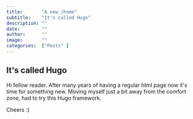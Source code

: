 ```yaml
---
title:       "A new /home"
subtitle:    "It's called Hugo"
description: ""
date:        ""
author:      ""
image:       ""
categories:  ["Posts" ]
---
```


## It's called Hugo

Hi fellow reader. After many years of having a regular html page now it's time for something new. Moving myself just a bit away from the comfort zone, had to try this Hugo framework.

Cheers :)